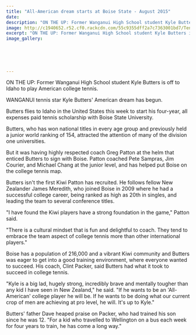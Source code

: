 ```yaml
---
title: "All-American dream starts at Boise State - August 2015"
date: 
description: "ON THE UP: Former Wanganui High School student Kyle Butters is off to Idaho to play American college tennis, Wanganui Chronicle article 11/8/15..."
image: http://c1940652.r52.cf0.rackcdn.com/55c9355dff2a7c7363001bd7/Tennis-Kyle-Butters.-America-11.8.gif
excerpt: "ON THE UP: Former Wanganui High School student Kyle Butters is off to Idaho to play American college tennis."
image_gallery:
    
    
    
    
    
---
```


<p>ON THE UP: Former Wanganui High School student Kyle Butters is off to Idaho to play American college tennis.</p>
<p>WANGANUI tennis star Kyle Butters' American dream has begun.</p>
<p>Butters flies to Idaho in the United States this week to start his four-year, all expenses paid tennis scholarship with Boise State University.</p>
<p>Butters, who has won national titles in every age group and previously held a junior world ranking of 154, attracted the attention of many of the division one universities.</p>
<p>But it was having highly respected coach Greg Patton at the helm that enticed Butters to sign with Boise. Patton coached Pete Sampras, Jim Courier, and Michael Chang at the junior level, and has helped put Boise on the college tennis map.</p>
<p>Butters isn't the first Kiwi Patton has recruited. He follows fellow New Zealander James Meredith, who joined Boise in 2009 where he had a successful college career, being ranked as high as 20th in singles, and leading the team to several conference titles.</p>
<p>"I have found the Kiwi players have a strong foundation in the game," Patton said.</p>
<p>"There is a cultural mindset that is fun and delightful to coach. They tend to embrace the team aspect of college tennis more than other international players."</p>
<p>Boise has a population of 216,000 and a vibrant Kiwi community and Butters was eager to get into a good training environment, where everyone wanted to succeed. His coach, Clint Packer, said Butters had what it took to succeed in college tennis.</p>
<p>"Kyle is a big lad, hugely strong, incredibly brave and mentally tougher than any kid I have seen in New Zealand," he said. "If he wants to be an 'All-American' college player he will be. If he wants to be doing what our current crop of men are achieving at pro level, he will. It's up to Kyle."</p>
<p>Butters' father Dave heaped praise on Packer, who had trained his son since he was 12. "For a kid who travelled to Wellington on a bus each week for four years to train, he has come a long way."</p>

